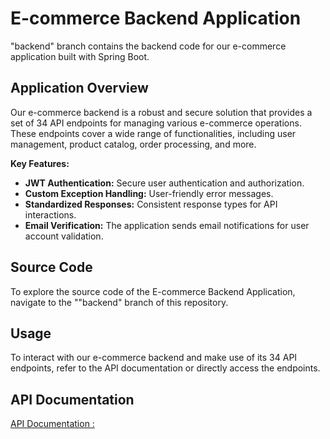 
# E-commerce Backend Application

"backend" branch contains the backend code for our e-commerce application built with Spring Boot.

## Application Overview

Our e-commerce backend is a robust and secure solution that provides a set of 34 API endpoints for managing various e-commerce operations. These endpoints cover a wide range of functionalities, including user management, product catalog, order processing, and more.

**Key Features:**

- **JWT Authentication:** Secure user authentication and authorization.
- **Custom Exception Handling:** User-friendly error messages.
- **Standardized Responses:** Consistent response types for API interactions.
- **Email Verification:** The application sends email notifications for user account validation.

## Source Code

To explore the source code of the E-commerce Backend Application, navigate to the ""backend" branch of this repository.

## Usage

To interact with our e-commerce backend and make use of its 34 API endpoints, refer to the API documentation or directly access the endpoints.

## API Documentation

[API Documentation : ](https://drive.google.com/file/d/1YBb3BVOHpwA55vYp9MLqC33J0QXjwcUY/view?usp=sharing)

